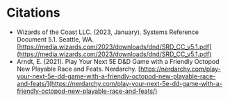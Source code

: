 # Citations

- Wizards of the Coast LLC. (2023, January). Systems Reference Document 5.1. Seattle, WA. [https://media.wizards.com/2023/downloads/dnd/SRD_CC_v5.1.pdf](https://media.wizards.com/2023/downloads/dnd/SRD_CC_v5.1.pdf)
- Arndt, E. (2021). Play Your Next 5E D&D Game with a Friendly Octopod New Playable Race and Feats. Nerdarchy. [https://nerdarchy.com/play-your-next-5e-dd-game-with-a-friendly-octopod-new-playable-race-and-feats/](https://nerdarchy.com/play-your-next-5e-dd-game-with-a-friendly-octopod-new-playable-race-and-feats/)
